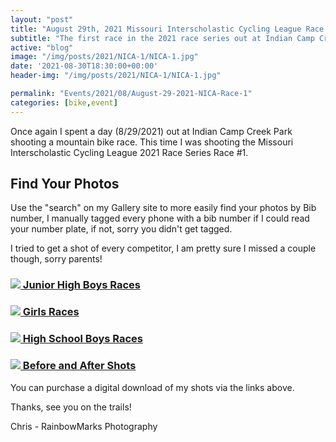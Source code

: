 ```yaml
---
layout: "post"
title: "August 29th, 2021 Missouri Interscholastic Cycling League Race 1"
subtitle: "The first race in the 2021 race series out at Indian Camp Creek"
active: "blog"
image: "/img/posts/2021/NICA-1/NICA-1.jpg"
date: '2021-08-30T18:30:00+00:00'
header-img: "/img/posts/2021/NICA-1/NICA-1.jpg"

permalink: "Events/2021/08/August-29-2021-NICA-Race-1"
categories: [bike,event]
---
```

Once again I spent a day (8/29/2021) out at Indian Camp Creek Park shooting a mountain bike race. This time I was shooting the Missouri Interscholastic Cycling League 2021 Race Series Race #1. 

## Find Your Photos

Use the "search" on my Gallery site to more easily find your photos by Bib number, I manually tagged every phone with a bib number if I could read your number plate, if not, sorry you didn't get tagged.

I tried to get a shot of every competitor, I am pretty sure I missed a couple though, sorry parents! 

### [<img src="{% picture direct200 /img/posts/2021/NICA-1/NICA-1.jpg %}" /> Junior High Boys Races](https://photos.rainbowmarks.com/2021/Bikes/NICA-8292021/NICA-8-29-2021-Jr-High)

### [<img src="{% picture direct200 /img/posts/2021/NICA-1/NICA-2.jpg %}" /> Girls Races](https://photos.rainbowmarks.com/2021/Bikes/NICA-8292021/NICA-8-29-2021-Female-Races)

### [<img src="{% picture direct200 /img/posts/2021/NICA-1/NICA-3.jpg %}" /> High School Boys Races](https://photos.rainbowmarks.com/2021/Bikes/NICA-8292021/NICA-8-29-2021-High-School-Boys)

### [<img src="{% picture direct200 /img/posts/2021/NICA-1/NICA-4.jpg %}" /> Before and After Shots](https://photos.rainbowmarks.com/2021/Bikes/NICA-8292021/NICA-8-29-2021-Pre-Race)


You can purchase a   digital download of my shots via the links above. 

Thanks, see you on the trails!

Chris - RainbowMarks Photography